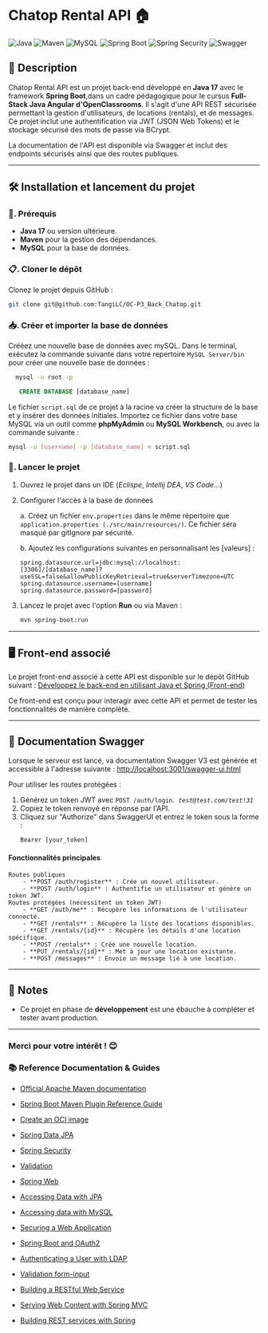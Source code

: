 
# Chatop Rental API 🏠

![Java](https://img.shields.io/badge/Java-17-%23ED8B00?style=&logo=openjdk&logoColor=orange)
![Maven](https://img.shields.io/badge/Maven-3.9.9-%23C71A36?style=&logo=apachemaven&logoColor=red)
![MySQL](https://img.shields.io/badge/MySQL-8.0-%234479A1?style=&logo=mysql&logoColor=blue)
![Spring Boot](https://img.shields.io/badge/Spring%20Boot-3.4.0-%236DB33F?style=&logo=springboot&logoColor=green)
![Spring Security](https://img.shields.io/badge/Spring%20Security-6.4.0-%236DB33F?style=&logo=spring&logoColor=green)
![Swagger](https://img.shields.io/badge/Swagger%20UI-V3-%2385EA2D?style=&logo=swagger&logoColor=green)

## 📝 Description

Chatop Rental API est un projet back-end développé en **Java 17** avec le framework **Spring Boot**,dans un cadre pédagogique pour le cursus **Full-Stack Java Angular d'OpenClassrooms**. Il s'agit d'une API REST sécurisée permettant la gestion d'utilisateurs, de locations (rentals), et de messages. Ce projet inclut une authentification via JWT (JSON Web Tokens) et le stockage sécurisé des mots de passe via BCrypt.

La documentation de l'API est disponible via Swagger et inclut des endpoints sécurisés ainsi que des routes publiques.

---

## 🛠️ Installation et lancement du projet

### 🔧. Prérequis
- **Java 17** ou version ultérieure.
- **Maven** pour la gestion des dépendances.
- **MySQL** pour la base de données.

### 📋. Cloner le dépôt
Clonez le projet depuis GitHub :
```bash
git clone git@github.com:TangiLC/OC-P3_Back_Chatop.git
```

### 📥. Créer et importer la base de données
Crééez une nouvelle base de données avec mySQL.
Dans le terminal, exécutez la commande suivante dans votre repertoire `MySQL Server/bin` pour créer une nouvelle base de données :
 ```bash
   mysql -u root -p
```
```sql
   CREATE DATABASE [database_name]
```

Le fichier `script.sql` de ce projet à la racine va créer la structure de la base et y insérer des données initiales. Importez ce fichier dans votre base MySQL via un outil comme **phpMyAdmin** ou **MySQL Workbench**, ou avec la commande suivante :
```bash
mysql -u [username] -p [database_name] < script.sql
```



### 🚀. Lancer le projet
1. Ouvrez le projet dans un IDE (*Eclispe*, *Intellij DEA*, *VS Code*...)

2. Configurer l'accès à la base de données

    a. Créez un fichier `env.properties` dans le même répertoire que `application.properties (./src/main/resources/)`. Ce fichier sera masqué par gitIgnore par sécurité.

    b. Ajoutez les configurations suivantes en personnalisant les [valeurs]  :
   ```
   spring.datasource.url=jdbc:mysql://localhost:[3306]/[database_name]?useSSL=false&allowPublicKeyRetrieval=true&serverTimezone=UTC
   spring.datasource.username=[username]
   spring.datasource.password=[password]
   ```

3. Lancez le projet avec l'option **Run** ou via Maven :
   ```bash
   mvn spring-boot:run
   ```

---

## 🖥️ Front-end associé

Le projet front-end associé à cette API est disponible sur le dépôt GitHub suivant :
[Développez le back-end en utilisant Java et Spring (Front-end)](https://github.com/OpenClassrooms-Student-Center/Developpez-le-back-end-en-utilisant-Java-et-Spring)

Ce front-end est conçu pour interagir avec cette API et permet de tester les fonctionnalités de manière complète.

---

## 📖 Documentation Swagger 

Lorsque le serveur est lancé, va documentation Swagger V3 est générée et accessible à l'adresse suivante :
[http://localhost:3001/swagger-ui.html](http://localhost:3001/swagger-ui.html)

Pour utiliser les routes protégées :
1. Générez un token JWT avec `POST /auth/login`. &nbsp;*`test@test.com/test!31`*
2. Copiez le token renvoyé en réponse par l'API.
3. Cliquez sur "Authorize" dans SwaggerUI et entrez le token sous la forme :
   ```
   Bearer [your_token]
   ```

#### Fonctionnalités principales

    Routes publiques
        - **POST /auth/register** : Crée un nouvel utilisateur.
        - **POST /auth/login** : Authentifie un utilisateur et génère un token JWT.
    Routes protégées (nécessitent un token JWT)
        - **GET /auth/me** : Récupère les informations de l'utilisateur connecté.
        - **GET /rentals** : Récupère la liste des locations disponibles.
        - **GET /rentals/{id}** : Récupère les détails d'une location spécifique.
        - **POST /rentals** : Crée une nouvelle location.
        - **PUT /rentals/{id}** : Met à jour une location existante.
        - **POST /messages** : Envoie un message lié à une location.

---

## 📣 Notes

- Ce projet en phase de **développement** est une ébauche à compléter et tester avant production.

---

### Merci pour votre intérêt ! 😊


### 📚 Reference Documentation & Guides

* [Official Apache Maven documentation](https://maven.apache.org/guides/index.html)
* [Spring Boot Maven Plugin Reference Guide](https://docs.spring.io/spring-boot/3.4.0/maven-plugin)
* [Create an OCI image](https://docs.spring.io/spring-boot/3.4.0/maven-plugin/build-image.html)
* [Spring Data JPA](https://docs.spring.io/spring-boot/3.4.0/reference/data/sql.html#data.sql.jpa-and-spring-data)
* [Spring Security](https://docs.spring.io/spring-boot/3.4.0/reference/web/spring-security.html)
* [Validation](https://docs.spring.io/spring-boot/3.4.0/reference/io/validation.html)
* [Spring Web](https://docs.spring.io/spring-boot/3.4.0/reference/web/servlet.html)

* [Accessing Data with JPA](https://spring.io/guides/gs/accessing-data-jpa/)
* [Accessing data with MySQL](https://spring.io/guides/gs/accessing-data-mysql/)
* [Securing a Web Application](https://spring.io/guides/gs/securing-web/)
* [Spring Boot and OAuth2](https://spring.io/guides/tutorials/spring-boot-oauth2/)
* [Authenticating a User with LDAP](https://spring.io/guides/gs/authenticating-ldap/)
* [Validation form-input](https://spring.io/guides/gs/validating-form-input/)
* [Building a RESTful Web Service](https://spring.io/guides/gs/rest-service/)
* [Serving Web Content with Spring MVC](https://spring.io/guides/gs/serving-web-content/)
* [Building REST services with Spring](https://spring.io/guides/tutorials/rest/)


